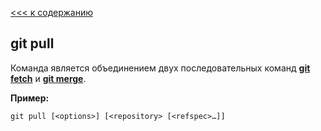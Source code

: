 [<<< к содержанию](/readme.md)
## git pull

Команда является объединением двух последовательных команд **[git fetch](./gitfetch.md "More about fetch")** и **[git merge](./gitmerge.md "More about merge")**. 


__Пример:__

```bash=
git pull [<options>] [<repository> [<refspec>…​]]
```